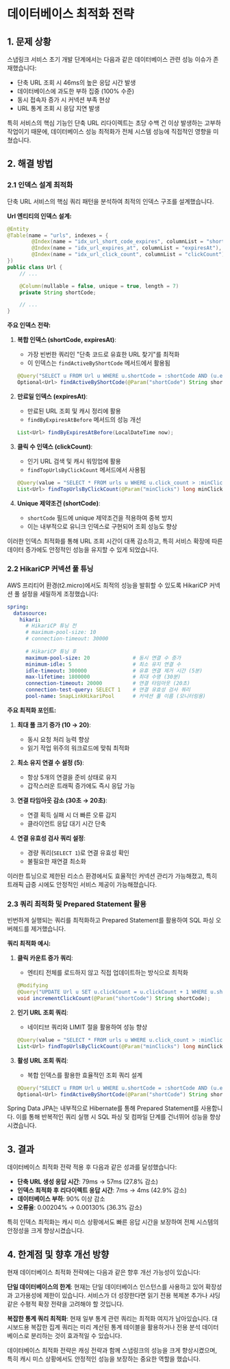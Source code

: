 # 데이터베이스 최적화 전략

## 1. 문제 상황

스냅링크 서비스 초기 개발 단계에서는 다음과 같은 데이터베이스 관련 성능 이슈가 존재했습니다:

- 단축 URL 조회 시 46ms의 높은 응답 시간 발생
- 데이터베이스에 과도한 부하 집중 (100% 수준)
- 동시 접속자 증가 시 커넥션 부족 현상
- URL 통계 조회 시 응답 지연 발생

특히 서비스의 핵심 기능인 단축 URL 리다이렉트는 초당 수백 건 이상 발생하는 고부하 작업이기 때문에, 데이터베이스 성능 최적화가 전체 시스템 성능에 직접적인 영향을 미쳤습니다.

## 2. 해결 방법

### 2.1 인덱스 설계 최적화

단축 URL 서비스의 핵심 쿼리 패턴을 분석하여 최적의 인덱스 구조를 설계했습니다.

**Url 엔티티의 인덱스 설계:**

```java
@Entity
@Table(name = "urls", indexes = {
        @Index(name = "idx_url_short_code_expires", columnList = "shortCode, expiresAt"),
        @Index(name = "idx_url_expires_at", columnList = "expiresAt"),
        @Index(name = "idx_url_click_count", columnList = "clickCount")
})
public class Url {
    // ...

    @Column(nullable = false, unique = true, length = 7)
    private String shortCode;

    // ...
}
```

**주요 인덱스 전략:**

1. **복합 인덱스 (shortCode, expiresAt)**:
    - 가장 빈번한 쿼리인 "단축 코드로 유효한 URL 찾기"를 최적화
    - 이 인덱스는 `findActiveByShortCode` 메서드에서 활용됨

   ```java
   @Query("SELECT u FROM Url u WHERE u.shortCode = :shortCode AND (u.expiresAt IS NULL OR u.expiresAt > CURRENT_TIMESTAMP)")
   Optional<Url> findActiveByShortCode(@Param("shortCode") String shortCode);
   ```

2. **만료일 인덱스 (expiresAt)**:
    - 만료된 URL 조회 및 캐시 정리에 활용
    - `findByExpiresAtBefore` 메서드의 성능 개선

   ```java
   List<Url> findByExpiresAtBefore(LocalDateTime now);
   ```

3. **클릭 수 인덱스 (clickCount)**:
    - 인기 URL 검색 및 캐시 워밍업에 활용
    - `findTopUrlsByClickCount` 메서드에서 사용됨

   ```java
   @Query(value = "SELECT * FROM urls u WHERE u.click_count > :minClicks ORDER BY u.click_count DESC LIMIT 100", nativeQuery = true)
   List<Url> findTopUrlsByClickCount(@Param("minClicks") long minClicks);
   ```

4. **Unique 제약조건 (shortCode)**:
    - `shortCode` 필드에 unique 제약조건을 적용하여 중복 방지
    - 이는 내부적으로 유니크 인덱스로 구현되어 조회 성능도 향상

이러한 인덱스 최적화를 통해 URL 조회 시간이 대폭 감소하고, 특히 서비스 확장에 따른 데이터 증가에도 안정적인 성능을 유지할 수 있게 되었습니다.

### 2.2 HikariCP 커넥션 풀 튜닝

AWS 프리티어 환경(t2.micro)에서도 최적의 성능을 발휘할 수 있도록 HikariCP 커넥션 풀 설정을 세밀하게 조정했습니다:

```yaml
spring:
  datasource:
    hikari:
      # HikariCP 튜닝 전
      # maximum-pool-size: 10
      # connection-timeout: 30000
      
      # HikariCP 튜닝 후
      maximum-pool-size: 20              # 동시 연결 수 증가
      minimum-idle: 5                    # 최소 유지 연결 수
      idle-timeout: 300000               # 유휴 연결 제거 시간 (5분)
      max-lifetime: 1800000              # 최대 수명 (30분)
      connection-timeout: 20000          # 연결 타임아웃 (20초)
      connection-test-query: SELECT 1    # 연결 유효성 검사 쿼리
      pool-name: SnapLinkHikariPool      # 커넥션 풀 이름 (모니터링용)
```

**주요 최적화 포인트:**

1. **최대 풀 크기 증가 (10 → 20)**:
    - 동시 요청 처리 능력 향상
    - 읽기 작업 위주의 워크로드에 맞춰 최적화

2. **최소 유지 연결 수 설정 (5)**:
    - 항상 5개의 연결을 준비 상태로 유지
    - 갑작스러운 트래픽 증가에도 즉시 응답 가능

3. **연결 타임아웃 감소 (30초 → 20초)**:
    - 연결 획득 실패 시 더 빠른 오류 감지
    - 클라이언트 응답 대기 시간 단축

4. **연결 유효성 검사 쿼리 설정**:
    - 경량 쿼리(`SELECT 1`)로 연결 유효성 확인
    - 불필요한 재연결 최소화

이러한 튜닝으로 제한된 리소스 환경에서도 효율적인 커넥션 관리가 가능해졌고, 특히 트래픽 급증 시에도 안정적인 서비스 제공이 가능해졌습니다.

### 2.3 쿼리 최적화 및 Prepared Statement 활용

빈번하게 실행되는 쿼리를 최적화하고 Prepared Statement를 활용하여 SQL 파싱 오버헤드를 제거했습니다.

**쿼리 최적화 예시:**

1. **클릭 카운트 증가 쿼리**:
    - 엔티티 전체를 로드하지 않고 직접 업데이트하는 방식으로 최적화

   ```java
   @Modifying
   @Query("UPDATE Url u SET u.clickCount = u.clickCount + 1 WHERE u.shortCode = :shortCode")
   void incrementClickCount(@Param("shortCode") String shortCode);
   ```

2. **인기 URL 조회 쿼리**:
    - 네이티브 쿼리와 LIMIT 절을 활용하여 성능 향상

   ```java
   @Query(value = "SELECT * FROM urls u WHERE u.click_count > :minClicks ORDER BY u.click_count DESC LIMIT 100", nativeQuery = true)
   List<Url> findTopUrlsByClickCount(@Param("minClicks") long minClicks);
   ```

3. **활성 URL 조회 쿼리**:
    - 복합 인덱스를 활용한 효율적인 조회 쿼리 설계

   ```java
   @Query("SELECT u FROM Url u WHERE u.shortCode = :shortCode AND (u.expiresAt IS NULL OR u.expiresAt > CURRENT_TIMESTAMP)")
   Optional<Url> findActiveByShortCode(@Param("shortCode") String shortCode);
   ```

Spring Data JPA는 내부적으로 Hibernate를 통해 Prepared Statement를 사용합니다. 이를 통해 반복적인 쿼리 실행 시 SQL 파싱 및 컴파일 단계를 건너뛰어 성능을 향상시켰습니다.

## 3. 결과

데이터베이스 최적화 전략 적용 후 다음과 같은 성과를 달성했습니다:

- **단축 URL 생성 응답 시간**: 79ms → 57ms (27.8% 감소)
- **인덱스 최적화 후 리다이렉트 응답 시간**: 7ms → 4ms (42.9% 감소)
- **데이터베이스 부하**: 90% 이상 감소
- **오류율**: 0.00204% → 0.00130% (36.3% 감소)

특히 인덱스 최적화는 캐시 미스 상황에서도 빠른 응답 시간을 보장하여 전체 시스템의 안정성을 크게 향상시켰습니다.

## 4. 한계점 및 향후 개선 방향

현재 데이터베이스 최적화 전략에는 다음과 같은 향후 개선 가능성이 있습니다:

**단일 데이터베이스의 한계**: 현재는 단일 데이터베이스 인스턴스를 사용하고 있어 확장성과 고가용성에 제한이 있습니다. 서비스가 더 성장한다면 읽기 전용 복제본 추가나 샤딩 같은 수평적 확장 전략을 고려해야 할 것입니다.

**복잡한 통계 쿼리 최적화**: 현재 일부 통계 관련 쿼리는 최적화 여지가 남아있습니다. 대시보드용 복잡한 집계 쿼리는 미리 계산된 통계 테이블을 활용하거나 전용 분석 데이터베이스로 분리하는 것이 효과적일 수 있습니다.

데이터베이스 최적화 전략은 캐싱 전략과 함께 스냅링크의 성능을 크게 향상시켰으며, 특히 캐시 미스 상황에서도 안정적인 성능을 보장하는 중요한 역할을 했습니다.